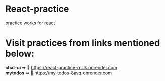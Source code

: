 # React-practice
practice works for react

# Visit practices from links mentioned below:
**chat-ui** ➡ 🔗 <a href="https://react-practice-rndk.onrender.com" target="_blank">https://react-practice-rndk.onrender.com</a><br>
**mytodos** ➡ 🔗 <a href="https://my-todos-8avq.onrender.com" target="_blank">https://my-todos-8avq.onrender.com</a><br>
